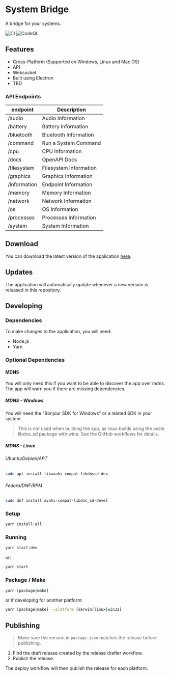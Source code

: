 # System Bridge

A bridge for your systems.

![CI](https://github.com/timmo001/system-bridge/workflows/CI/badge.svg) ![CodeQL](https://github.com/timmo001/system-bridge/workflows/CodeQL/badge.svg)

## Features

- Cross-Platform (Supported on Windows, Linux and Mac OS)
- API
- Websocket
- Built using Electron
- TBD

### API Endpoints

| endpoint     | Description           |
| ------------ | ----------------------|
| /audio       | Audio Information     |
| /battery     | Battery Information   |
| /bluetooth   | Bluetooth Information |
| /command     | Run a System Command  |
| /cpu         | CPU Information       |
| /docs        | OpenAPI Docs          |
| /filesystem  | Filesystem Information|
| /graphics    | Graphics Information  |
| /information | Endpoint Information  |
| /memory      | Memory Information    |
| /network     | Network Information   |
| /os          | OS Information        |
| /processes   | Processes Information |
| /system      | System Information    |

## Download

You can download the latest version of the application [here](https://github.com/timmo001/system-bridge/releases).

## Updates

The application will automatically update whenever a new version is released in
this repository.

## Developing

### Dependencies

To make changes to the application, you will need:

- Node.js
- Yarn

### Optional Dependencies

#### MDNS

You will only need this if you want to be able to discover the app over mdns.
The app will warn you if there are missing dependencies.

##### MDNS - Windows

You will need the "Bonjour SDK for Windows" or a related SDK in your system.

> This is not used when building the app, as linux builds using the avahi
> libdns_sd package with wine. See the GitHub workflows for details.

##### MDNS - Linux

###### Ubuntu/Debian/APT

```bash
sudo apt install libavahi-compat-libdnssd-dev
```

###### Fedora/DNF/RPM

```bash
sudo dnf install avahi-compat-libdns_sd-devel
```

### Setup

```bash
yarn install:all
```

### Running

```bash
yarn start:dev
```

or:

```bash
yarn start
```

### Package / Make

```bash
yarn [package|make]
```

or if developing for another platform:

```bash
yarn [package|make] --platform [darwin|linux|win32]
```

## Publishing

> Make sure the version in `package.json` matches the release before publishing.

1. Find the draft release created by the release drafter workflow.
1. Publish the release.

The deploy workflow will then publish the release for each platform.

